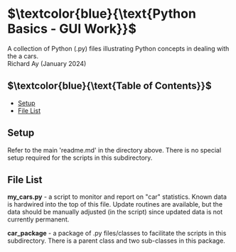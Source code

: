 # $`\textcolor{blue}{\text{Python Basics - GUI Work}}`$
A collection of Python (.py) files illustrating  Python concepts in dealing 
with the a cars.  
Richard Ay (January 2024)

## $`\textcolor{blue}{\text{Table of Contents}}`$  
* [Setup](#setup)
* [File List](#file-list)


## Setup
Refer to the main 'readme.md' in the directory above.  There is no special setup required for
the scripts in this subdirectory.  


## File List
**my_cars.py** - a script to monitor and report on "car" statistics.  Known data is hardwired into
                 the top of this file.  Update routines are available, but the data should be 
                 manually adjusted (in the script) since updated data is not currently permanent.

**car_package** - a package of .py files/classes to facilitate the scripts in this subdirectory. There
                  is a parent class and two sub-classes in this package.

 
 

